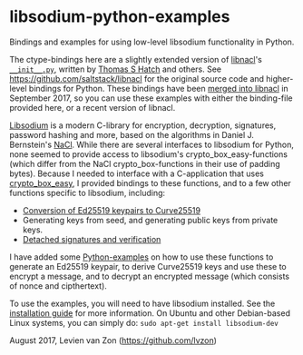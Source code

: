 # libsodium-python-examples

Bindings and examples for using low-level libsodium functionality in Python.

The ctype-bindings here are a slightly extended version of [libnacl](https://github.com/saltstack/libnacl)'s 
[`__init__.py`](https://github.com/saltstack/libnacl/blob/master/libnacl/__init__.py), written by 
[Thomas S Hatch](https://github.com/thatch45) and others. See https://github.com/saltstack/libnacl for
the original source code and higher-level bindings for Python. These bindings have been [merged into libnacl](https://github.com/saltstack/libnacl/pull/102) in September 2017, so you can use these examples with either the binding-file provided here, or a recent version of libnacl.

[Libsodium](https://download.libsodium.org/doc) is a modern C-library for encryption, decryption, signatures, 
password hashing and more, based on the algorithms in Daniel J. Bernstein's [NaCl](http://nacl.cr.yp.to/). 
While there are several interfaces to libsodium for Python, none seemed to provide access to libsodium's
crypto_box_easy-functions (which differ from the NaCl crypto_box-functions in their use of padding bytes).
Because I needed to interface with a C-application that uses 
[crypto_box_easy](https://download.libsodium.org/doc/public-key_cryptography/authenticated_encryption.html), 
I provided bindings to these functions, and to a few other functions specific to libsodium, including:
   - [Conversion of Ed25519 keypairs to Curve25519](https://download.libsodium.org/doc/advanced/ed25519-curve25519.html)
   - Generating keys from seed, and generating public keys from private keys.
   - [Detached signatures and verification](https://download.libsodium.org/doc/public-key_cryptography/public-key_signatures.html)

I have added some [Python-examples](https://github.com/lvzon/libsodium-python/tree/master/examples) on how to use these 
functions to generate an Ed25519 keypair, to derive Curve25519 keys and use these to encrypt a message, and to decrypt 
an encrypted message (which consists of nonce and cipthertext).

To use the examples, you will need to have libsodium installed. 
See the [installation guide](https://download.libsodium.org/doc/installation/) for more information.
On Ubuntu and other Debian-based Linux systems, you can simply do: `sudo apt-get install libsodium-dev`

August 2017, Levien van Zon (https://github.com/lvzon)

